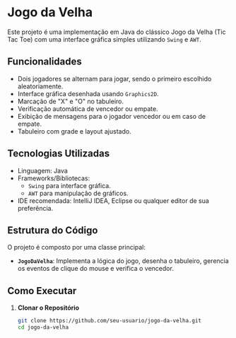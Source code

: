 # Jogo da Velha

Este projeto é uma implementação em Java do clássico Jogo da Velha (Tic Tac Toe) com uma interface gráfica simples utilizando `Swing` e `AWT`.

## Funcionalidades

- Dois jogadores se alternam para jogar, sendo o primeiro escolhido aleatoriamente.
- Interface gráfica desenhada usando `Graphics2D`.
- Marcação de "X" e "O" no tabuleiro.
- Verificação automática de vencedor ou empate.
- Exibição de mensagens para o jogador vencedor ou em caso de empate.
- Tabuleiro com grade e layout ajustado.

## Tecnologias Utilizadas

- Linguagem: Java
- Frameworks/Bibliotecas: 
  - `Swing` para interface gráfica.
  - `AWT` para manipulação de gráficos.
- IDE recomendada: IntelliJ IDEA, Eclipse ou qualquer editor de sua preferência.

## Estrutura do Código

O projeto é composto por uma classe principal:

- **`JogoDaVelha`**: Implementa a lógica do jogo, desenha o tabuleiro, gerencia os eventos de clique do mouse e verifica o vencedor.

## Como Executar

1. **Clonar o Repositório**

   ```bash
   git clone https://github.com/seu-usuario/jogo-da-velha.git
   cd jogo-da-velha
